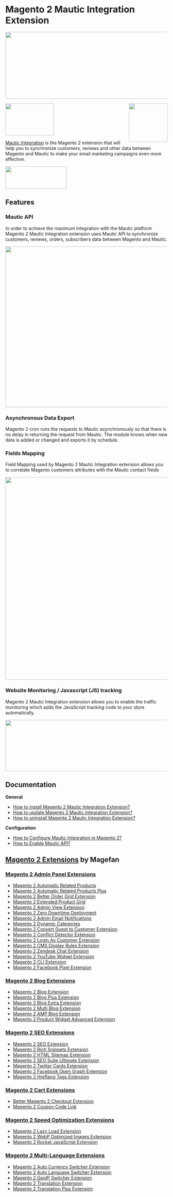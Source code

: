 # Magento 2 Mautic Integration Extension

<a href="https://www.comebackalive.in.ua/donate"><img width="830" height="208" src="https://cm.magefan.com/blog/support-ukraine.png"></a>

<img width="150" height="100" src="https://magefan.com/media/wysiwyg/made_in_ukraine.jpg">

<img align="right" width="120" height="120" src="https://cm.magefan.com/mf_webp/jpg/media/catalog/product/cache/016c1dcfcd29d2b85ead3d1156d7ba11/i/c/icon-mautic.webp">

[Mautic Integration](https://magefan.com/magento-2-mautic-extension) is the Magento 2 extension that will help you to synchronize customers, reviews and other data between Magento and Mautic to make your email marketing campaigns even more effective.


<a href="https://magefan.com/magento-2-mautic-extension"><img width="190" height="70" src="https://magefan.com/media/wysiwyg/download-now_1.png"></a>

## Features
### Mautic API

In order to achieve the maximum integration with the Mautic platform Magento 2 Mautic Integration extension uses Mautic API to synchronize customers, reviews, orders, subscribers data between Magento and Mautic.

<p align="center">
  <img width="900" height="500" src="https://cm.magefan.com/mf_webp/png/media/mautic/magento-2-mautic-api-configuration.webp">
</p>

### Asynchronous Data Export

Magento 2 cron runs the requests to Mautic asynchronously so that there is no delay in returning the request from Mautic. The module knows when new data is added or changed and exports it by schedule.

### Fields Mapping

Field Mapping used by Magento 2 Mautic Integration extension allows you to correlate Magento customers attributes with the Mautic contact fields

<p align="center">
  <img width="1000" height="630" src="https://cm.magefan.com/mf_webp/png/media/mautic/magento-2-mautic-fields-mapping.webp">
</p>

### Website Monitoring / Javascript (JS) tracking

Magento 2 Mautic Integration extension allows you to enable the traffic monitoring which adds the JavaScript tracking code to your store automatically.

<p align="center">
  <img width="1000" height="160" src="https://cm.magefan.com/mf_webp/png/media/mautic/magento-2-mautic-contact-monitoring.webp">
</p>

## Documentation

**General**
* [How to install Magento 2 Mautic Integration Extension?](https://magefan.com/magento-2-mautic-extension/installation)
* [How to update Magento 2 Mautic Integration Extension?](https://magefan.com/magento-2-mautic-extension/updating)
* [How to uninstall Magento 2 Mautic Integration Extension?](https://magefan.com/magento-2-mautic-extension/uninstall)

**Configuration**
* [How to Configure Mautic Integration in Magento 2?](https://magefan.com/magento-2-mautic-extension/configuration)
* [How to Enable Mautic API?](https://magefan.com/blog/how-to-enable-mautic-api)

## [Magento 2 Extensions](https://magefan.com/magento-2-extensions) by Magefan
### [Magento 2 Admin Panel Extensions](https://magefan.com/magento-2-extensions/admin-extensions)
  * [Magento 2 Automatic Related Products](https://magefan.com/magento-2-automatic-related-products)
  * [Magento 2 Automatic Related Products Plus](https://magefan.com/magento-2-automatic-related-products/pricing)
  * [Magento 2 Better Order Grid Extension](https://magefan.com/magento-2-better-order-grid-extension)
  * [Magento 2 Extended Product Grid](https://magefan.com/magento-2-product-grid-inline-editor)
  * [Magento 2 Admin View Extension](https://magefan.com/magento-2-admin-view-extension)
  * [Magento 2 Zero Downtime Deployment](https://magefan.com/blog/magento-2-zero-downtime-deployment)
  * [Magento 2 Admin Email Notifications](https://magefan.com/magento-2-admin-email-notifications)
  * [Magento 2 Dynamic Categories](https://magefan.com/magento-2-dynamic-categories)
  * [Magento 2 Convert Guest to Customer Extension](https://magefan.com/magento2-convert-guest-to-customer)
  * [Magento 2 Conflict Detector Extension](https://magefan.com/magento2-conflict-detector)
  * [Magento 2 Login As Customer Extension](https://magefan.com/login-as-customer-magento-2-extension)
  * [Magento 2 CMS Display Rules Extension](https://magefan.com/magento-2-cms-display-rules-extension)
  * [Magento 2 Zendesk Chat Extension](https://magefan.com/magento-2-zendesk-chat-extension)
  * [Magento 2 YouTube Widget Extension](https://magefan.com/magento2-youtube-extension)
  * [Magento 2 CLI Extension](https://magefan.com/magento2-cli-extension)
  * [Magento 2 Facebook Pixel Extension](https://magefan.com/magento-2-facebook-pixel-extension)

### [Magento 2 Blog Extensions](https://magefan.com/magento-2-extensions/blog-extensions)

  * [Magento 2 Blog Extension](https://magefan.com/magento2-blog-extension)
  * [Magento 2 Blog Plus Extension](https://magefan.com/magento2-blog-extension/pricing)
  * [Magento 2 Blog Extra Extension](https://magefan.com/magento2-blog-extension/pricing)
  * [Magento 2 Multi Blog Extension](https://magefan.com/magento-2-multi-blog-extension)
  * [Magento 2 AMP Blog Extension](https://magefan.com/magento-2-amp-blog-extension)
  * [Magento 2 Product Widget Advanced Extension](https://magefan.com/magento-2-product-widget)


### [Magento 2 SEO Extensions](https://magefan.com/magento-2-extensions/magento-2-seo-extensions)

  * [Magento 2 SEO Extension](https://magefan.com/magento-2-seo-extension)
  * [Magento 2 Rich Snippets Extension](https://magefan.com/magento-2-rich-snippets)
  * [Magento 2 HTML Sitemap Extension](https://magefan.com/magento-2-html-sitemap-extension)
  * [Magento 2 SEO Suite Ultimate Extension](https://magefan.com/magento-2-seo-suite-ultimate-extension)
  * [Magento 2 Twitter Cards Extension](https://magefan.com/magento-2-twitter-cards-extension)
  * [Magento 2 Facebook Open Graph Extension](https://magefan.com/magento-2-open-graph-extension-og-tags)
  * [Magento 2 Hreflang Tags Extension](https://magefan.com/magento2-alternate-hreflang-extension)

### [Magento 2 Cart Extensions](https://magefan.com/magento-2-extensions/cart-extensions)

  * [Better Magento 2 Checkout Extension](https://magefan.com/better-magento-2-checkout-extension)
  * [Magento 2 Coupon Code Link](https://magefan.com/magento-2-coupon-code-link)

### [Magento 2 Speed Optimization Extensions](https://magefan.com/magento-2-extensions/speed-optimization-extensions)

  * [Magento 2 Lazy Load Extension](https://magefan.com/magento-2-image-lazy-load-extension)
  * [Magento 2 WebP Optimized Images Extension](https://magefan.com/magento-2-webp-optimized-images)
  * [Magento 2 Rocket JavaScript Extension](https://magefan.com/rocket-javascript-deferred-javascript)

### [Magento 2 Multi-Language Extensions](https://magefan.com/magento-2-extensions/multi-language-extensions)

  * [Magento 2 Auto Currency Switcher Extension](https://magefan.com/magento-2-currency-switcher-auto-currency-by-country)
  * [Magento 2 Auto Language Switcher Extension](https://magefan.com/magento-2-auto-language-switcher)
  * [Magento 2 GeoIP Switcher Extension](https://magefan.com/magento-2-geoip-switcher-extension)
  * [Magento 2 Translation Extension](https://magefan.com/magento-2-translation-extension)
  * [Magento 2 Translation Plus Extension](https://magefan.com/magento-2-translation-extension/pricing)


